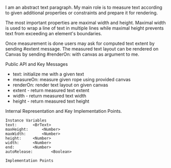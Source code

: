 I am an abstract text paragraph. My main role is to measure text according to given additional properties or constraints and prepare it for rendering.

The most important properties are maximal width and height. Maximal width is used to wrap a line of text in multiple lines while maximal height prevents text from exceeding an element's boundaries.

Once measurement is done users may ask for computed text extent by sending #extent message.
The measured text layout can be rendered on Canvas by sending #renderOn: with canvas as argument to me.

Public API and Key Messages

- text: initialize me with a given text
- measureOn: measure given rope using provided canvas
- renderOn: render text layout on given canvas
- extent - return measured text extent
- width - return measured text width
- height - return measured text height
 
Internal Representation and Key Implementation Points.

    Instance Variables
	text:		<BrText>
	maxHeight:		<Number>
	maxWidth:		<Number>
	height:		<Number>
	width:		<Number>
	end:		<Number>
	autoRelease:		<Boolean>

    Implementation Points